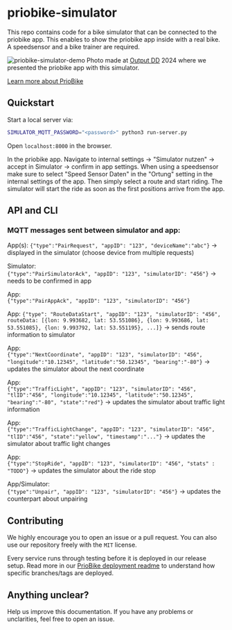 # priobike-simulator

This repo contains code for a bike simulator that can be connected to the priobike app. This enables to show the priobike app inside with a real bike. A speedsensor and a bike trainer are required.

![priobike-simulator-demo](https://github.com/priobike/priobike-simulator/assets/33689888/66d62ac6-2727-4ba7-84d2-78a0d52ba71b)
Photo made at [Output DD](https://output-dd.de/blog/project-post/priobike-die-gruene-welle-app-fuer-radfahrende-in-hamburg/) 2024 where we presented the priobike app with this simulator.

[Learn more about PrioBike](https://github.com/priobike)

## Quickstart

Start a local server via:
```bash
SIMULATOR_MQTT_PASSWORD="<password>" python3 run-server.py
```

Open `localhost:8000` in the browser. 

In the priobike app. Navigate to internal settings -> "Simulator nutzen" -> accept in Simulator -> confirm in app settings.
When using a speedsensor make sure to select "Speed Sensor Daten" in the "Ortung" setting in the internal settings of the app.
Then simply select a route and start riding. The simulator will start the ride as soon as the first positions arrive from the app.

## API and CLI
### MQTT messages sent between simulator and app:

App(s):
`{"type":"PairRequest", "appID": "123", "deviceName":"abc"}`
-> displayed in the simulator (choose device from multiple requests)

Simulator:  
`{"type":"PairSimulatorAck", "appID": "123", "simulatorID": "456"}`
-> needs to be confirmed in app

App:  
`{"type":"PairAppAck", "appID": "123", "simulatorID": "456"}`

App:
`{"type": "RouteDataStart", "appID": "123", "simulatorID": "456", routeData: [{lon: 9.993682, lat: 53.551086}, {lon: 9.993686, lat: 53.551085}, {lon: 9.993792, lat: 53.551195}, ...]}` -> sends route information to simulator

App:  
`{"type":"NextCoordinate", "appID": "123", "simulatorID": "456", "longitude":"10.12345", "latitude":"50.12345", "bearing":"-80"}` -> updates the simulator about the next coordinate

App:  
`{"type":"TrafficLight", "appID": "123", "simulatorID": "456", "tlID":"456", "longitude":"10.12345", "latitude":"50.12345", "bearing":"-80", "state":"red"}` -> updates the simulator about traffic light information

App:  
`{"type":"TrafficLightChange", "appID": "123", "simulatorID": "456", "tlID":"456", "state":"yellow", "timestamp":"..."}` -> updates the simulator about traffic light changes

App:  
`{"type":"StopRide", "appID": "123", "simulatorID": "456", "stats" : "TODO"}` -> updates the simulator about the ride stop

App/Simulator:  
`{"type":"Unpair", "appID": "123", "simulatorID": "456"}` -> updates the counterpart about unpairing

## Contributing

We highly encourage you to open an issue or a pull request. You can also use our repository freely with the `MIT` license.

Every service runs through testing before it is deployed in our release setup. Read more in our [PrioBike deployment readme](https://github.com/priobike/.github/blob/main/wiki/deployment.md) to understand how specific branches/tags are deployed.

## Anything unclear?

Help us improve this documentation. If you have any problems or unclarities, feel free to open an issue.
